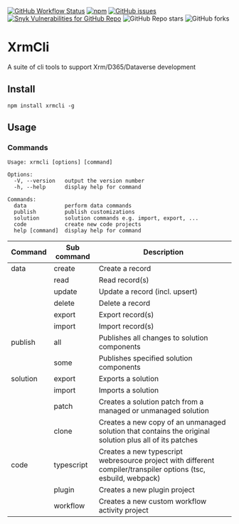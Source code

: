 [![GitHub Workflow Status](https://img.shields.io/github/workflow/status/oliverflint/xrmcli/Build?logo=github&style=flat-square)](https://github.com/OliverFlint/xrmcli/actions/workflows/Build.yml)
[![npm](https://img.shields.io/npm/v/xrmcli?logo=npm&style=flat-square)](https://www.npmjs.com/package/xrmcli)
[![GitHub issues](https://img.shields.io/github/issues/oliverflint/xrmcli?logo=github&style=flat-square)](https://github.com/OliverFlint/xrmcli/issues)
[![Snyk Vulnerabilities for GitHub Repo](https://img.shields.io/snyk/vulnerabilities/github/oliverflint/xrmcli?logo=snyk&style=flat-square)](https://app.snyk.io/org/oliverflint/project/bedbb9d7-a289-41b3-be0f-a91e6bb39ae8)
![GitHub Repo stars](https://img.shields.io/github/stars/oliverflint/xrmcli?logo=github&style=flat-square)
![GitHub forks](https://img.shields.io/github/forks/oliverflint/xrmcli?logo=github&style=flat-square)

# XrmCli

A suite of cli tools to support Xrm/D365/Dataverse development

## Install

```
npm install xrmcli -g
```

## Usage

### Commands

```
Usage: xrmcli [options] [command]

Options:
  -V, --version   output the version number
  -h, --help      display help for command

Commands:
  data            perform data commands
  publish         publish customizations
  solution        solution commands e.g. import, export, ...
  code            create new code projects
  help [command]  display help for command
```

| Command  | Sub command | Description                                                                                                     |
| -------- | ----------- | --------------------------------------------------------------------------------------------------------------- |
| data     | create      | Create a record                                                                                                 |
|          | read        | Read record(s)                                                                                                  |
|          | update      | Update a record (incl. upsert)                                                                                  |
|          | delete      | Delete a record                                                                                                 |
|          | export      | Export record(s)                                                                                                |
|          | import      | Import record(s)                                                                                                |
| publish  | all         | Publishes all changes to solution components                                                                    |
|          | some        | Publishes specified solution components                                                                         |
| solution | export      | Exports a solution                                                                                              |
|          | import      | Imports a solution                                                                                              |
|          | patch       | Creates a solution patch from a managed or unmanaged solution                                                   |
|          | clone       | Creates a new copy of an unmanaged solution that contains the original solution plus all of its patches         |
| code     | typescript  | Creates a new typescript webresource project with different compiler/transpiler options (tsc, esbuild, webpack) |
|          | plugin      | Creates a new plugin project                                                                                    |
|          | workflow    | Creates a new custom workflow activity project                                                                  |
